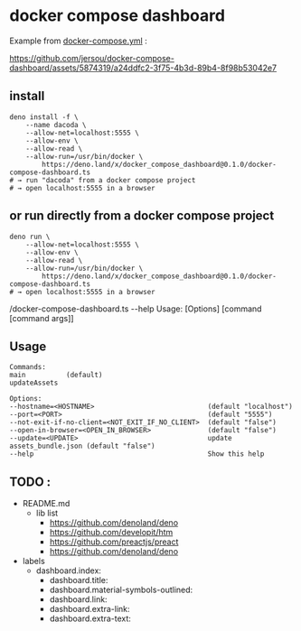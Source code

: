 # docker compose dashboard

Example from  [docker-compose.yml](example%2Fdocker-compose.yml) :

https://github.com/jersou/docker-compose-dashboard/assets/5874319/a24ddfc2-3f75-4b3d-89b4-8f98b53042e7

## install
```shell
deno install -f \
    --name dacoda \
    --allow-net=localhost:5555 \
    --allow-env \
    --allow-read \
    --allow-run=/usr/bin/docker \
        https://deno.land/x/docker_compose_dashboard@0.1.0/docker-compose-dashboard.ts
# → run "dacoda" from a docker compose project
# → open localhost:5555 in a browser
```


## or run directly from a docker compose project
```shell
deno run \
    --allow-net=localhost:5555 \
    --allow-env \
    --allow-read \
    --allow-run=/usr/bin/docker \
        https://deno.land/x/docker_compose_dashboard@0.1.0/docker-compose-dashboard.ts
# → open localhost:5555 in a browser
```

/docker-compose-dashboard.ts --help
Usage: <DockerComposeDashboard file> [Options] [command [command args]]

## Usage

```
Commands:
main          (default)
updateAssets

Options:
--hostname=<HOSTNAME>                            (default "localhost")
--port=<PORT>                                    (default "5555")
--not-exit-if-no-client=<NOT_EXIT_IF_NO_CLIENT>  (default "false")
--open-in-browser=<OPEN_IN_BROWSER>              (default "false")
--update=<UPDATE>                                update assets_bundle.json (default "false")
--help                                           Show this help
```



## TODO :


- README.md
  - lib list
    - https://github.com/denoland/deno
    - https://github.com/developit/htm
    - https://github.com/preactjs/preact
    - https://github.com/denoland/deno
- labels
  - dashboard.index:
    - dashboard.title:
    - dashboard.material-symbols-outlined:
    - dashboard.link:
    - dashboard.extra-link:
    - dashboard.extra-text:
